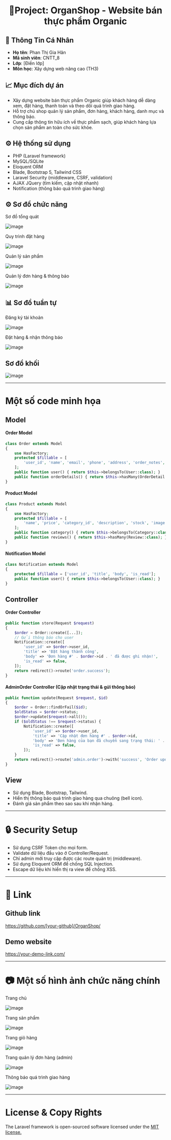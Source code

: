<h1 align="center">🌱Project: OrganShop - Website bán thực phẩm Organic</h1>

## 👤 Thông Tin Cá Nhân  
- **Họ tên**: Phan Thị Gia Hân
- **Mã sinh viên**: CNTT_8
- **Lớp**: [Điền lớp]
- **Môn học**: Xây dựng web nâng cao (TH3)

## 📈 Mục đích dự án
- Xây dựng website bán thực phẩm Organic giúp khách hàng dễ dàng xem, đặt hàng, thanh toán và theo dõi quá trình giao hàng.
- Hỗ trợ chủ shop quản lý sản phẩm, đơn hàng, khách hàng, danh mục và thông báo.
- Cung cấp thông tin hữu ích về thực phẩm sạch, giúp khách hàng lựa chọn sản phẩm an toàn cho sức khỏe.

## ⚙ Hệ thống sử dụng
- PHP (Laravel framework)
- MySQL/SQLite
- Eloquent ORM
- Blade, Bootstrap 5, Tailwind CSS
- Laravel Security (middleware, CSRF, validation)
- AJAX JQuery (tìm kiếm, cập nhật nhanh)
- Notification (thông báo quá trình giao hàng)

## ⚙️ Sơ đồ chức năng

Sơ đồ tổng quát

![image](https://github.com/user-attachments/assets/so-do-khoi-organic.png)

Quy trình đặt hàng

![image](https://github.com/user-attachments/assets/so-do-quy-trinh-dat-hang.png)

Quản lý sản phẩm

![image](https://github.com/user-attachments/assets/so-do-quan-ly-san-pham.png)

Quản lý đơn hàng & thông báo

![image](https://github.com/user-attachments/assets/so-do-thong-bao-don-hang.png)

## 📊 Sơ đồ tuần tự

Đăng ký tài khoản

![image](https://github.com/user-attachments/assets/so-do-dang-ky.png)

Đặt hàng & nhận thông báo

![image](https://github.com/user-attachments/assets/so-do-dat-hang-thong-bao.png)

## Sơ đồ khối 

![image](https://github.com/user-attachments/assets/so-do-khoi-organic.png)

---

<h1>Một số code minh họa</h1>

## Model

#### Order Model 
```php
class Order extends Model
{
    use HasFactory;
    protected $fillable = [
        'user_id', 'name', 'email', 'phone', 'address', 'order_notes', 'total', 'status'
    ];
    public function user() { return $this->belongsTo(User::class); }
    public function orderDetails() { return $this->hasMany(OrderDetail::class); }
}
```

#### Product Model

```php
class Product extends Model
{
    use HasFactory;
    protected $fillable = [
        'name', 'price', 'category_id', 'description', 'stock', 'image'
    ];
    public function category() { return $this->belongsTo(Category::class); }
    public function reviews() { return $this->hasMany(Review::class); }
}
```

#### Notification Model

```php
class Notification extends Model
{
    protected $fillable = ['user_id', 'title', 'body', 'is_read'];
    public function user() { return $this->belongsTo(User::class); }
}
```

## Controller

#### Order Controller

```php
public function store(Request $request)
{
    $order = Order::create([...]);
    // Gửi thông báo cho user
    Notification::create([
        'user_id' => $order->user_id,
        'title' => 'Đặt hàng thành công',
        'body' => 'Đơn hàng #' . $order->id . ' đã được ghi nhận!',
        'is_read' => false,
    ]);
    return redirect()->route('order.success');
}
```

#### AdminOrder Controller (Cập nhật trạng thái & gửi thông báo)

```php
public function update(Request $request, $id)
{
    $order = Order::findOrFail($id);
    $oldStatus = $order->status;
    $order->update($request->all());
    if ($oldStatus !== $request->status) {
        Notification::create([
            'user_id' => $order->user_id,
            'title' => 'Cập nhật đơn hàng #' . $order->id,
            'body' => 'Đơn hàng của bạn đã chuyển sang trạng thái: ' . $request->status,
            'is_read' => false,
        ]);
    }
    return redirect()->route('admin.order')->with('success', 'Order updated successfully.');
}
```

## View

- Sử dụng Blade, Bootstrap, Tailwind.
- Hiển thị thông báo quá trình giao hàng qua chuông (bell icon).
- Đánh giá sản phẩm theo sao sau khi nhận hàng.

---

<h1> 🔒 Security Setup</h1>

- Sử dụng CSRF Token cho mọi form.
- Validate dữ liệu đầu vào ở Controller/Request.
- Chỉ admin mới truy cập được các route quản trị (middleware).
- Sử dụng Eloquent ORM để chống SQL Injection.
- Escape dữ liệu khi hiển thị ra view để chống XSS.

---

<h1> 🔗 Link </h1>

## Github link

<https://github.com/[your-github]/OrganShop/>

## Demo website
<https://your-demo-link.com/>

---

<h1> 📷 Một số hình ảnh chức năng chính</h1>

Trang chủ

![image](https://github.com/user-attachments/assets/trang-chu-organic.png)

Trang sản phẩm

![image](https://github.com/user-attachments/assets/san-pham-organic.png)

Trang giỏ hàng

![image](https://github.com/user-attachments/assets/gio-hang-organic.png)

Trang quản lý đơn hàng (admin)

![image](https://github.com/user-attachments/assets/quan-ly-don-hang-admin.png)

Thông báo quá trình giao hàng

![image](https://github.com/user-attachments/assets/thong-bao-giao-hang.png)

---

<h1>License & Copy Rights</h1>

The Laravel framework is open-sourced software licensed under the <a href="https://opensource.org/licenses/MIT" rel="nofollow">MIT license.</a>
